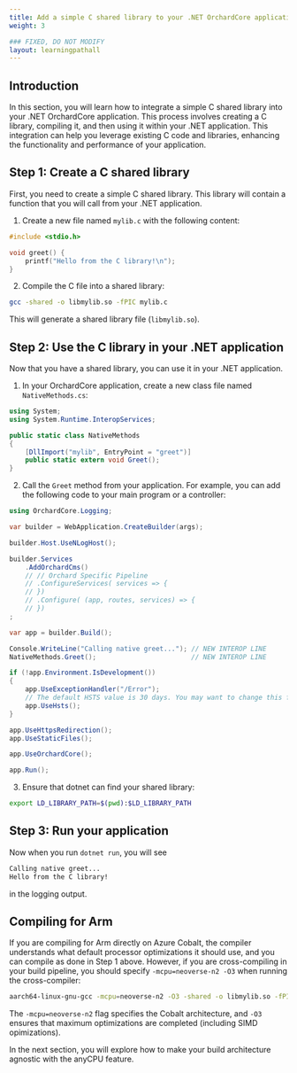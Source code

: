 ```yaml
---
title: Add a simple C shared library to your .NET OrchardCore application
weight: 3

### FIXED, DO NOT MODIFY
layout: learningpathall
---
```


## Introduction

In this section, you will learn how to integrate a simple C shared library into your .NET OrchardCore application. This process involves creating a C library, compiling it, and then using it within your .NET application. This integration can help you leverage existing C code and libraries, enhancing the functionality and performance of your application.


## Step 1: Create a C shared library

First, you need to create a simple C shared library. This library will contain a function that you will call from your .NET application.

1. Create a new file named `mylib.c` with the following content:

```c
#include <stdio.h>

void greet() {
    printf("Hello from the C library!\n");
}
```

2. Compile the C file into a shared library:

```bash
gcc -shared -o libmylib.so -fPIC mylib.c
```

   This will generate a shared library file (`libmylib.so`).

## Step 2: Use the C library in your .NET application

Now that you have a shared library, you can use it in your .NET application.

1. In your OrchardCore application, create a new class file named `NativeMethods.cs`:

```csharp
using System;
using System.Runtime.InteropServices;

public static class NativeMethods
{
    [DllImport("mylib", EntryPoint = "greet")]
    public static extern void Greet();
}
```

2. Call the `Greet` method from your application. For example, you can add the following code to your main program or a controller:

```csharp
using OrchardCore.Logging;

var builder = WebApplication.CreateBuilder(args);

builder.Host.UseNLogHost();

builder.Services
    .AddOrchardCms()
    // // Orchard Specific Pipeline
    // .ConfigureServices( services => {
    // })
    // .Configure( (app, routes, services) => {
    // })
;

var app = builder.Build();

Console.WriteLine("Calling native greet..."); // NEW INTEROP LINE
NativeMethods.Greet();                        // NEW INTEROP LINE

if (!app.Environment.IsDevelopment())
{
    app.UseExceptionHandler("/Error");
    // The default HSTS value is 30 days. You may want to change this for production scenarios, see https://aka.ms/aspnetcore-hsts.
    app.UseHsts();
}

app.UseHttpsRedirection();
app.UseStaticFiles();

app.UseOrchardCore();

app.Run();
```

3. Ensure that dotnet can find your shared library:

```bash
export LD_LIBRARY_PATH=$(pwd):$LD_LIBRARY_PATH
```

## Step 3: Run your application

Now when you run `dotnet run`, you will see

```bash
Calling native greet...
Hello from the C library!
```

in the logging output.

## Compiling for Arm

If you are compiling for Arm directly on Azure Cobalt, the compiler understands what default processor optimizations it should use, and you can compile as done in Step 1 above. However, if you are cross-compiling in your build pipeline, you should specify `-mcpu=neoverse-n2 -O3` when running the cross-compiler:

```bash
aarch64-linux-gnu-gcc -mcpu=neoverse-n2 -O3 -shared -o libmylib.so -fPIC mylib.c
```

The `-mcpu=neoverse-n2` flag specifies the Cobalt architecture, and `-O3` ensures that maximum optimizations are completed (including SIMD opimizations).

In the next section, you will explore how to make your build architecture agnostic with the anyCPU feature.

